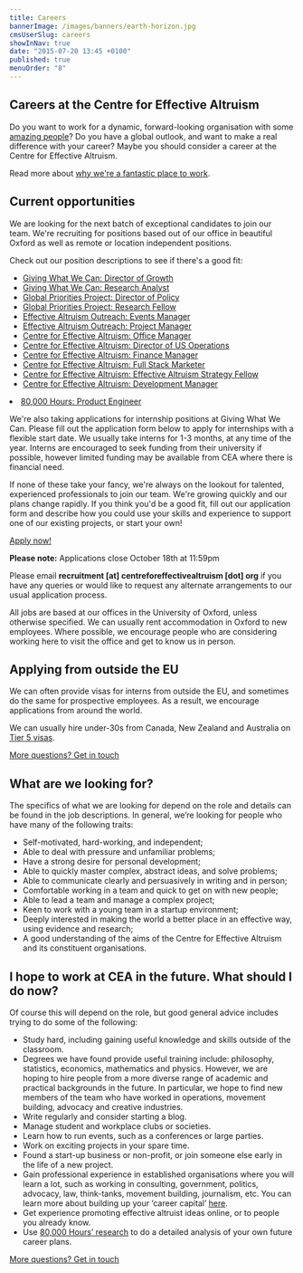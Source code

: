 ```yaml
---
title: Careers
bannerImage: /images/banners/earth-horizon.jpg
cmsUserSlug: careers
showInNav: true
date: "2015-07-20 13:45 +0100"
published: true
menuOrder: "8"
---
```


## Careers at the Centre for Effective Altruism

Do you want to work for a dynamic, forward-looking organisation with some [amazing people](/team)? Do you have a global outlook, and want to make a real difference with your career? Maybe you should consider a career at the Centre for Effective Altruism.

Read more about [why we're a fantastic place to work](/careers/why-work-with-us/).

## Current opportunities

We are looking for the next batch of exceptional candidates to join our team. We're recruiting for positions based out of our office in beautiful Oxford as well as remote or location independent positions. 

Check out our position descriptions to see if there's a good fit:

<ul>
	<li><a class="gwwc" href="/careers/giving-what-we-can-director-of-growth">Giving What We Can: Director of Growth</a></li>
	<li><a class="gwwc" href="/careers/giving-what-we-can-research-analyst">Giving What We Can: Research Analyst</a></li>
	<li><a class="gpp" href="/careers/global-priorities-project-director-of-policy">Global Priorities Project: Director of Policy</a></li>
	<li><a class="gpp" href="/careers/global-priorities-project-research-fellow">Global Priorities Project: Research Fellow</a></li>
	<li><a class="eao" href="/careers/effective-altruism-outreach-event-manager">Effective Altruism Outreach: Events Manager</a></li>
	<li><a class="eao" href="/careers/effective-altruism-outreach-project-manager">Effective Altruism Outreach: Project Manager</a></li>
	<li><a class="cea" href="/careers/central-team-office-manager">Centre for Effective Altruism: Office Manager</a></li>
	<li><a class="cea" href="/careers/central-team-director-of-us-operations">Centre for Effective Altruism: Director of US Operations</a></li>
	<li><a class="cea" href="/careers/central-team-finance-manager">Centre for Effective Altruism: Finance Manager</a></li>
	<li><a class="cea" href="/careers/central-team-full-stack-marketer">Centre for Effective Altruism: Full Stack Marketer</a></li>
	<li><a class="cea" href="/careers/effective-altruism-strategy-fellow">Centre for Effective Altruism: Effective Altruism Strategy Fellow</a></li>
	<li><a class="cea" href="/careers/development-manager">Centre for Effective Altruism: Development Manager</a></li>
</ul>
	<li><a class="80k" href="/careers/80-000-hours-product-engineer">80,000 Hours: Product Engineer</a></li>
</ul>

We're also taking applications for internship positions at Giving What We Can. Please fill out the application form below to apply for internships with a flexible start date. We usually take interns for 1-3 months, at any time of the year. Interns are encouraged to seek funding from their university if possible, however limited funding may be available from CEA where there is financial need.

If none of these take your fancy, we're always on the lookout for talented, experienced professionals to join our team. We're growing quickly and our plans change rapidly. If you think you'd be a good fit, fill out our application form and describe how you could use your skills and experience to support one of our existing projects, or start your own!

<p class="center"><a href="https://eaglobal.typeform.com/to/nUNz0z" class="btn btn-primary btn-lg"  target="_blank"><i class="fa fa-edit"></i> Apply now!</a></p>  
<div class="alert alert-info center"><i class="fa fa-alert"></i> <strong>Please note:</strong> Applications close October 18th at 11:59pm</div>  

Please email **recruitment&nbsp;[at]&nbsp;centreforeffectivealtruism&nbsp;[dot]&nbsp;org** if you have any queries or would like to request any alternate arrangements to our usual application process. 

All jobs are based at our offices in the University of Oxford, unless otherwise specified. We can usually rent accommodation in Oxford to new employees. Where possible, we encourage people who are considering working here to visit the office and get to know us in person.

## Applying from outside the EU

We can often provide visas for interns from outside the EU, and sometimes do the same for prospective employees. As a result, we encourage applications from around the world.

We can usually hire under-30s from Canada, New Zealand and Australia on [Tier 5 visas](https://www.gov.uk/tier-5-youth-mobility/overview).

<p class="center"><a href="/contact" class="btn btn-primary">More questions? Get in touch <i class="fa fa-at"></i> <i class="fa fa-phone"></i> <i class="fa fa-envelope"></i></a></p>

## What are we looking for?

The specifics of what we are looking for depend on the role and details can be found in the job descriptions. In general, we’re looking for people who have many of the following traits:

*   Self-motivated, hard-working, and independent;
*   Able to deal with pressure and unfamiliar problems;
*   Have a strong desire for personal development;
*   Able to quickly master complex, abstract ideas, and solve problems;
*   Able to communicate clearly and persuasively in writing and in person;
*   Comfortable working in a team and quick to get on with new people;
*   Able to lead a team and manage a complex project;
*   Keen to work with a young team in a startup environment;
*   Deeply interested in making the world a better place in an effective way, using evidence and research;
*   A good understanding of the aims of the Centre for Effective Altruism and its constituent organisations.

## I hope to work at CEA in the future. What should I do now?

Of course this will depend on the role, but good general advice includes trying to do some of the following:

*   Study hard, including gaining useful knowledge and skills outside of the classroom.
*   Degrees we have found provide useful training include: philosophy, statistics, economics, mathematics and physics. However, we are hoping to hire people from a more diverse range of academic and practical backgrounds in the future. In particular, we hope to find new members of the team who have worked in operations, movement building, advocacy and creative industries.
*   Write regularly and consider starting a blog.
*   Manage student and workplace clubs or societies.
*   Learn how to run events, such as a conferences or large parties.
*   Work on exciting projects in your spare time.
*   Found a start-up business or non-profit, or join someone else early in the life of a new project.
*   Gain professional experience in established organisations where you will learn a lot, such as working in consulting, government, politics, advocacy, law, think-tanks, movement building, journalism, etc. You can learn more about building up your ‘career capital’ [here](https://80000hours.org/career-guide/).
*   Get experience promoting effective altruist ideas online, or to people you already know.
*   Use [80,000 Hours’ research](https://80000hours.org/) to do a detailed analysis of your own future career plans.

<p class="center"><a href="/contact" class="btn btn-primary">More questions? Get in touch <i class="fa fa-at"></i> <i class="fa fa-phone"></i> <i class="fa fa-envelope"></i></a></p>
